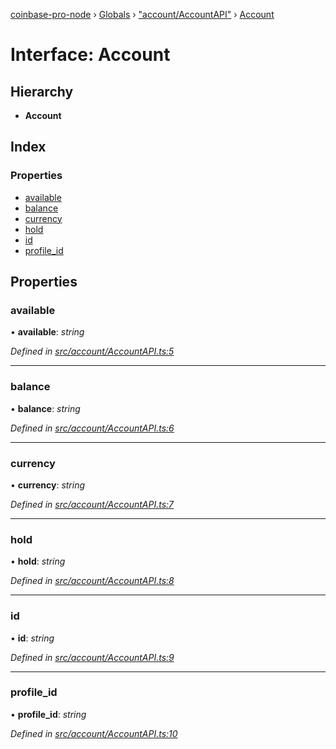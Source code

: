 [coinbase-pro-node](../README.md) › [Globals](../globals.md) › ["account/AccountAPI"](../modules/_account_accountapi_.md) › [Account](_account_accountapi_.account.md)

# Interface: Account

## Hierarchy

- **Account**

## Index

### Properties

- [available](_account_accountapi_.account.md#available)
- [balance](_account_accountapi_.account.md#balance)
- [currency](_account_accountapi_.account.md#currency)
- [hold](_account_accountapi_.account.md#hold)
- [id](_account_accountapi_.account.md#id)
- [profile_id](_account_accountapi_.account.md#profile_id)

## Properties

### available

• **available**: _string_

_Defined in [src/account/AccountAPI.ts:5](https://github.com/bennyn/coinbase-pro-node/blob/2c257dd/src/account/AccountAPI.ts#L5)_

---

### balance

• **balance**: _string_

_Defined in [src/account/AccountAPI.ts:6](https://github.com/bennyn/coinbase-pro-node/blob/2c257dd/src/account/AccountAPI.ts#L6)_

---

### currency

• **currency**: _string_

_Defined in [src/account/AccountAPI.ts:7](https://github.com/bennyn/coinbase-pro-node/blob/2c257dd/src/account/AccountAPI.ts#L7)_

---

### hold

• **hold**: _string_

_Defined in [src/account/AccountAPI.ts:8](https://github.com/bennyn/coinbase-pro-node/blob/2c257dd/src/account/AccountAPI.ts#L8)_

---

### id

• **id**: _string_

_Defined in [src/account/AccountAPI.ts:9](https://github.com/bennyn/coinbase-pro-node/blob/2c257dd/src/account/AccountAPI.ts#L9)_

---

### profile_id

• **profile_id**: _string_

_Defined in [src/account/AccountAPI.ts:10](https://github.com/bennyn/coinbase-pro-node/blob/2c257dd/src/account/AccountAPI.ts#L10)_
